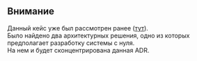 ## Внимание

Данный кейс уже был рассмотрен ранее ([тут](OtusHomework/July/homework.md)).\
Было найдено два архитектурных решения, одно из которых предполагает разработку системы с нуля.\
На нем и будет сконцентрирована данная ADR.